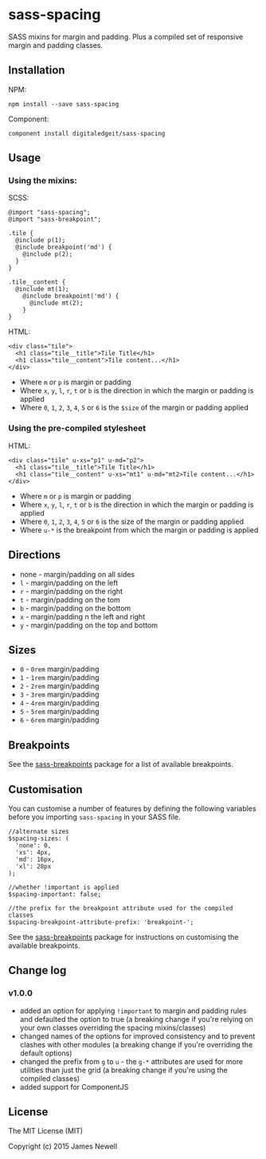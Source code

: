 # sass-spacing

SASS mixins for margin and padding. Plus a compiled set of responsive margin and padding classes.

## Installation

NPM:

    npm install --save sass-spacing
    
Component:

    component install digitaledgeit/sass-spacing
    
## Usage

### Using the mixins:

SCSS:

    @import "sass-spacing";
    @import "sass-breakpoint";
    
    .tile {
      @include p(1);
      @include breakpoint('md') {
        @include p(2);
      }
    }
    
    .tile__content {
      @include mt(1);
        @include breakpoint('md') {
          @include mt(2);
        }
    }
    
HTML:

    <div class="tile">
      <h1 class="tile__title">Tile Title</h1>
      <h1 class="tile__content">Tile content...</h1>
    </div>

- Where `m` or `p` is margin or padding
- Where `x`, `y`, `l`, `r`, `t` or `b` is the direction in which the margin or padding is applied 
- Where `0`, `1`, `2`, `3`, `4`, `5` or `6` is the `$size` of the margin or padding applied

### Using the pre-compiled stylesheet

HTML:

    <div class="tile" u-xs="p1" u-md="p2">
      <h1 class="tile__title">Tile Title</h1>
      <h1 class="tile__content" u-xs="mt1" u-md="mt2>Tile content...</h1>
    </div>

- Where `m` or `p` is margin or padding
- Where `x`, `y`, `l`, `r`, `t` or `b` is the direction in which the margin or padding is applied 
- Where `0`, `1`, `2`, `3`, `4`, `5` or `6` is the size of the margin or padding applied
- Where `u-*` is the breakpoint from which the margin or padding is applied

## Directions

- none - margin/padding on all sides
- `l` - margin/padding on the left
- `r` - margin/padding on the right
- `t` - margin/padding on the tom
- `b` - margin/padding on the bottom
- `x` - margin/padding n the left and right
- `y` - margin/padding on the top and bottom

## Sizes

- `0` - `0rem` margin/padding
- `1` - `1rem` margin/padding
- `2` - `2rem` margin/padding
- `3` - `3rem` margin/padding
- `4` - `4rem` margin/padding
- `5` - `5rem` margin/padding
- `6` - `6rem` margin/padding

## Breakpoints

See the [sass-breakpoints](https://www.npmjs.com/package/sass-breakpoints) package for a list of available breakpoints. 

## Customisation

You can customise a number of features by defining the following variables before you importing `sass-spacing` in your SASS file.

    //alternate sizes
    $spacing-sizes: (
      'none': 0,
      'xs': 4px,
      'md': 16px,
      'xl': 28px
    );

    //whether !important is applied
    $spacing-important: false;
    
    //the prefix for the breakpoint attribute used for the compiled classes
    $spacing-breakpoint-attribute-prefix: 'breakpoint-';

See the [sass-breakpoints](https://www.npmjs.com/package/sass-breakpoints) package for instructions on customising the available breakpoints. 

## Change log

### v1.0.0

- added an option for applying `!important` to margin and padding rules and defaulted the option to true (a breaking change if you're relying on your own classes overriding the spacing mixins/classes)
- changed names of the options for improved consistency and to prevent clashes with other modules (a breaking change if you're overriding the default options)
- changed the prefix from `g` to `u` - the `g-*` attributes are used for more utilities than just the grid (a breaking change if you're using the compiled classes)
- added support for ComponentJS
    
## License
    
The MIT License (MIT)

Copyright (c) 2015 James Newell
